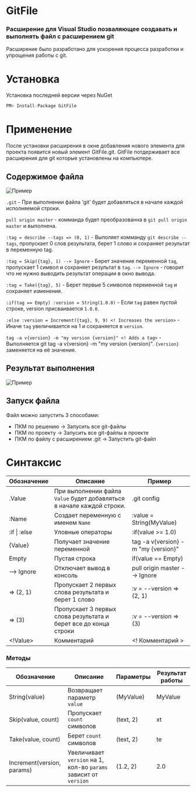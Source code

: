 # GitFile
### Расширение для Visual Studio позваляющее создавать и выполнять файл с расширением git
Расширение было разработано для ускорения процесса разработки и упрощения работы с git.

# Установка
Установка последней версии через NuGet

```C#
PM> Install-Package GitFile
```
# Применение
После установки расширения в окне добавления нового элемента для проекта появится новый элемент GitFile.git.
GitFile потдерживает все расширения для git которые установлены на компьютере.

## Содержимое файла
![Пример](https://github.com/NikitaTselkov/TestGitFile/blob/master/Code.PNG?raw=true)

`.git` - При выполнении файла ‘git’ будет добавляться в начале каждой исполняемой строки.

`pull origin master` - комманда будет преобразованна в `git pull origin master` и выполнена.

`:tag = describe --tags => (0, 1)` - Выполяет комманду `git describe --tags`, пропускает 0 слов результата, берет 1 слово и сохраняет результат в переменную tag.

`:tag = Skip({tag}, 1) --> Ignore` - Берет значение переменной `tag`, пропускает 1 символ и сохраняет результат в `tag`. `--> Ignore` - говорит что не нужно выводить результат операции в окно вывода.

`:tag = Take({tag}, 5)` - Берет первые 5 символов переиенной `tag` и сохраняет изменения.

`:if(tag == Empty) :version = String(1.0.0)` - Если `tag` равен пустой строке, version присваивается `1.0.0`.

`:else :version = Increment({tag}, 9, 9) <! Increases the version>` - Иначе `tag` увеличивается на 1 и сохраняется в `version`.

`tag -a v{version} -m "my version {version}" <! Adds a tag>` - Выполняется git tag -a v{version} -m "my version {version}". `{version}` заменяется на её значение. 

## Результат выполнения
![Пример](https://github.com/NikitaTselkov/TestGitFile/blob/master/Output.PNG?raw=true)

## Запуск файла
Файл можно запустить 3 способами:
- ПКМ по решению -> Запусить все git-файлы
- ПКМ по проекту -> Запусить все git-файлы в проекте
- ПКМ по файлу с расширением .git -> Запустить git-файл

# Синтаксис
| Обозначение | Описание | Пример |
|----|----|----|
| .Value | При выполнении файла `Value` будет добавляться в начале каждой строки. | .git config |
| :Name | Создает переменную с именем `Name` | :value = String(MyValue) |
| :if &#124; :else | Уловные операторы | :if(value >= 1.0) |
| {Value} | Получает значение переменной | tag -a v{version} -m "my {version}" |
| Empty | Пустая строка | if(value == Empty) |
| --> Ignore | Отключает вывод в консоль | pull origin master --> Ignore |
| => (2, 1) | Пропускает 2 первых словa результата и берет 1 слово | :v = --version => (2, 1) |
| => (3) | Пропускает 3 первых словa результата и берет все до конца строки | :v = --version => (3) |
| <!Value> | Комментарий | <! Комментарий > |

### Методы

| Обозначение | Описание | Параметры | Результат работы |
|----|----|----|----|
| String(value) | Возвращает параметр `value` | (MyValue) | MyValue |
| Skip(value, count) | Пропускает `count` символов | (text, 2) | xt |
| Take(value, count) | Берет `count` символов | (text, 2) | te |
| Increment(version, params) | Увеличивает `version` на 1, кол-во `params` зависит от `version` | (1.2, 2) | 2.0 |
